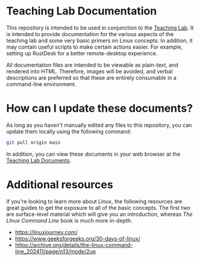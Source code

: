 # Teaching Lab Documentation

This repository is intended to be used in conjunction to the [Teaching Lab](https://github.com/stew3254/teaching-lab). It is intended to provide documentation for the various aspects of the teaching lab and some very basic primers on Linux concepts. In addition, it may contain useful scripts to make certain actions easier. For example, setting up RustDesk for a better remote-desktop experience.

All documentation files are intended to be viewable as plain-text, and rendered into HTML. Therefore, images will be avoided, and verbal descriptions are preferred so that these are entirely consumable in a command-line environment.

# How can I update these documents?

As long as you haven't manually edited any files to this repository, you can update them locally using the following command:
```bash
git pull origin main
```

In addition, you can view these documents in your web browser at the [Teaching Lab Documents](https://github.com/stew3254/teaching-lab-docs).

# Additional resources

If you're looking to learn more about Linux, the following resources are great guides to get the exposure to all of the basic concepts. The first two are surface-level material which will give you an introduction, whereas *The LInux Command Line* book is much more in-depth.

- https://linuxjourney.com/
- https://www.geeksforgeeks.org/30-days-of-linux/
- https://archive.org/details/the-linux-command-line_202411/page/n13/mode/2up